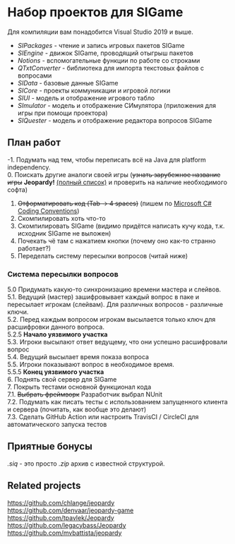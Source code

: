 # Набор проектов для SIGame

Для компиляции вам понадобится Visual Studio 2019 и выше.

* *SIPackages* - чтение и запись игровых пакетов SIGame
* *SIEngine* - движок SIGame, проводящий отыгрыш пакетов
* *Notions* - вспомогательные функции по работе со строками
* *QTxtConverter* - библиотека для импорта текстовых файлов с вопросами
* *SIData* - базовые данные SIGame
* *SICore* - проекты коммуникации и игровой логики
* *SIUI* - модель и отображение игрового табло
* *SImulator* - модель и отображение СИмулятора (приложения для игры при помощи проектора)
* *SIQuester* - модель и отображение редактора вопросов SIGame

## План работ
-1. Подумать над тем, чтобы переписать всё на Java для platform independency.  
0. Поискать другие аналоги своей игры (~~узнать зарубежное название игры~~ **Jeopardy!** [(полный список)](https://ru.wikipedia.org/wiki/Jeopardy!#%D0%9C%D0%B5%D0%B6%D0%B4%D1%83%D0%BD%D0%B0%D1%80%D0%BE%D0%B4%D0%BD%D1%8B%D0%B5_%D0%B2%D0%B5%D1%80%D1%81%D0%B8%D0%B8_%D0%B8%D0%B3%D1%80%D1%8B) и проверить на наличие необходимого софта)  
1. ~~Отформатировать код (Tab -> 4 spaces)~~ (пишем по [Microsoft C# Coding Conventions](https://docs.microsoft.com/ru-ru/dotnet/csharp/programming-guide/inside-a-program/coding-conventions))
2. Скомпилировать хоть что-то
3. Скомпилировать SIGame (видимо придётся написать кучу кода, т.к. исходник SIGame не выложен)
4. Почекать чё там с нажатием кнопки (почему оно как-то странно работает?)
5. Переделать систему пересылки вопросов (читай ниже)
### Система пересылки вопросов
5.0 Придумать какую-то синхронизацию времени мастера и слейвов.  
5.1. Ведущий (мастер) зашифровывает каждый вопрос в паке и пересылает игрокам (слейвам). Для различных вопросов - различные ключи.  
5.2. Перед каждым вопросом игрокам высылается только ключ для расшифровки данного вопроса.  
5.2.5 **Начало уязвимого участка**  
5.3. Игроки высылают ответ ведущему, что они успешно расшифровали вопрос  
5.4. Ведущий высылает время показа вопроса  
5.5. Игроки показывают вопрос в необходимое время.  
5.5.5 **Конец уязвимого участка**  
6. Поднять свой сервер для SIGame  
7. Покрыть тестами основной функционал кода  
7.1. ~~Выбрать фреймворк~~ Разработчик выбрал NUnit  
7.2. Подумать как писать тесты с использованием запущенного клиента и сервера (почитать, как вообще это делают)  
7.3. Сделать GitHub Action или настроить TravisCI / CircleCI для автоматического запуска тестов  

## Приятные бонусы
*.siq* - это просто *.zip* архив с известной структурой.

## Related projects
https://github.com/chlange/jeopardy  
https://github.com/denvaar/jeopardy-game  
https://github.com/tpavlek/Jeopardy  
https://github.com/legacybass/Jeopardy  
https://github.com/mvbattista/jeopardy  

